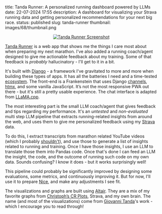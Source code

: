title: Tanda Runner: A personalized running dashboard powered by LLMs
date: 22-07-2024 17:55
description: A dashboard for visualizing your Strava running data and getting personalized recommendations for your next big race.
status: published
slug: tanda-runner
thumbnail: images/68/thumbnail.png

<center>
<a href="https://tandarunner.duarteocarmo.com">
<img src="{static}/images/68/app.png" alt="Tanda Runner Screenshot" 
style="max-width:100%;border-radius: 2px">
</a>
</center>

[Tanda Runner](https://tandarunner.duarteocarmo.com/) is a web app that shows me the things I care most about when preparing my next marathon. I've also added a running coach/agent designed to give me actionable feedback about my training. Some of that feedback is _probably_ hallucinatory - I'll get to it in a bit.

It's built with [Django](https://www.djangoproject.com/) - a framework I've gravitated to more and more when building these types of apps. It has all the batteries I need and a time-tested [ecosystem](https://djangopackages.org/grids/g/for-comparison/). The front-end is a Frankenstein that uses Django [channels](https://channels.readthedocs.io/en/latest/), [htmx](https://htmx.org/), and some vanilla JavaScript. It’s not the most responsive PWA out there - but it's still a pretty usable experience. The chat interface is adapted from [LLaMA.cpp](https://github.com/ggerganov/llama.cpp/blob/master/examples/server/README.md).

The most interesting part is the small LLM coach/agent that gives feedback and tips regarding my performance. It's an _untested_ and _non-evaluated_ multi step LLM pipeline that extracts running-related insights from around the web, and uses them to give me personalized feedback using my [Strava](https://www.strava.com) data.

To do this, I extract transcripts from marathon related YouTube videos (which I probably [shouldn't](https://www.youtube.com/watch?v=xiJMjTnlxg4)), and use those to generate a list of insights related to running and training. Once I have those insights, I use an LLM to translate those them into Pandas code. Once that's done I can feed an LLM the insight, the code, and the outcome of running such code on my own data. Sounds confusing? I know it does - but it works surprisingly well! 

This pipeline could probably be significantly improved by designing some evaluations, some metrics, and continuously improving it. But for now, I'll use it to prepare [Nice](https://www.marathon06.com/2024/AN/), and make any adjustments I see fit. 

The visualizations and graphs are built using [Altair](https://altair-viz.github.io/). They are a mix of my favorite graphs from [Christoph’s CR Plots](https://crplot.com/), Strava, and my own brain. The name (and most of the visualizations) come from [Giovanni Tanda](https://scholar.google.co.uk/citations?view_op=view_citation&hl=en&user=C__krSUAAAAJ&cstart=20&pagesize=80&citation_for_view=C__krSUAAAAJ:j3f4tGmQtD8C)'s work - which I encourage you to read through!

